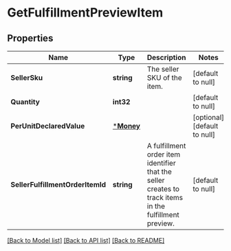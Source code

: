# GetFulfillmentPreviewItem

## Properties
Name | Type | Description | Notes
------------ | ------------- | ------------- | -------------
**SellerSku** | **string** | The seller SKU of the item. | [default to null]
**Quantity** | **int32** |  | [default to null]
**PerUnitDeclaredValue** | [***Money**](Money.md) |  | [optional] [default to null]
**SellerFulfillmentOrderItemId** | **string** | A fulfillment order item identifier that the seller creates to track items in the fulfillment preview. | [default to null]

[[Back to Model list]](../README.md#documentation-for-models) [[Back to API list]](../README.md#documentation-for-api-endpoints) [[Back to README]](../README.md)

